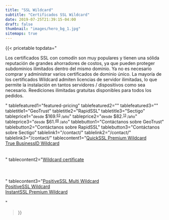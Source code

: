 ```yaml
---
title: "SSL Wildcard"
subtitle: "Certificados SSL Wildcard"
date: 2019-07-25T21:39:15-04:00
draft: false
thumbnail: "images/hero_bg_1.jpg"
sitemaps: true
---
```


{{< pricetable 
topdata="<p>Los certificados SSL con comodín son muy populares y tienen una sólida reputación de grandes ahorradores de costos, ya que pueden proteger subdominios ilimitados dentro del mismo dominio. Ya no es necesario comprar y administrar varios certificados de dominio único. La mayoría de los certificados Wildcard admiten licencias de servidor ilimitadas, lo que permite la instalación en tantos servidores / dispositivos como sea necesario. Reediciones ilimitadas gratuitas disponibles para todos los pedidos.</p>"
tablefeatured1="featured-pricing" tablefeatured2="" tablefeatured3="" 
tabletitle1="GeoTrust" tabletitle2="RapidSSL" tabletitle3="Sectigo" 
tableprice1="<small>desde</small> $169.<small><sup><u>63</sup></u> /año</small>" tableprice2="<small>desde</small> $82.<small><sup><u>13</sup></u> /año</small>" tableprice3="<small>desde</small> $61.<small><sup><u>48</sup></u> /año</small>"
tablebutton1="Contáctanos sobre GeoTrust" tablebutton2="Contáctanos sobre RapidSSL" tablebutton3="Contáctanos sobre Sectigo" 
tablelink1="/contact/" tablelink2="/contact/" tablelink3="/contact/" 
tablecontent1="<a href='/blog/geotrustquicksslpremiumwildcard/'>QuickSSL Premium Wildcard</a><br><a href='/blog/geotrusttruebusinessidwildcard/'>True BusinessID Wildcard</a><br><br><br>" 
tablecontent2="<a href='/blog/rapidsslwildcard/'>Wildcard certificate</a><br><br><br><br>" 
tablecontent3="<a href='/blog/sectigopositivesslmultiwildcard/'>PositiveSSL Multi Wildcard</a><br><a href='/blog/sectigopositivesslwildcard/'>PositiveSSL Wildcard</a><br><a href='/blog/sectigoinstantsslpremiumwildcard/'>InstantSSL Premium Wildcard</a><br><br>"

 >}}